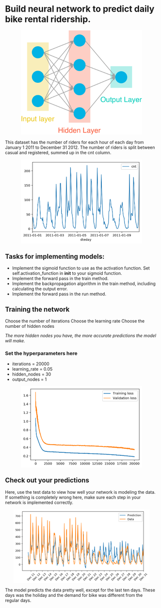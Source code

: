 # Build neural network to predict daily bike rental ridership.

<p align="center">
<img src="https://github.com/Lanbig/Project_1_first-neural-network/blob/master/assets/neural_network.png" width="400">
</p>

This dataset has the number of riders for each hour of each day from January 1 2011 to December 31 2012. The number of riders is split between casual and registered, summed up in the cnt column. 

<div style="text-align:center">
<img align="center" src="https://github.com/Lanbig/Project_1_first-neural-network/blob/master/assets/data.png" width="400">
</div>

## Tasks for implementing models:
* Implement the sigmoid function to use as the activation function. Set self.activation_function in __init__ to your sigmoid function.
* Implement the forward pass in the train method.
* Implement the backpropagation algorithm in the train method,  including calculating the output error.
* Implement the forward pass in the run method.


## Training the network
Choose the number of iterations
Choose the learning rate
Choose the number of hidden nodes

*The more hidden nodes you have, the more accurate predictions the model will make.*

### Set the hyperparameters here ###
* iterations = 20000 
* learning_rate = 0.05
* hidden_nodes = 30
* output_nodes = 1

<div style="text-align:center">
<img align="center" src="https://github.com/Lanbig/Project_1_first-neural-network/blob/master/assets/loss_function.png" width="400">
</div>

## Check out your predictions
Here, use the test data to view how well your network is modeling the data. If something is completely wrong here, make sure each step in your network is implemented correctly.

<div style="text-align:center">
<img align="center" src="https://github.com/Lanbig/Project_1_first-neural-network/blob/master/assets/predicted_rides.png" width="450">
</div>

The model predicts the data pretty well, except for the last ten days. These days was the holiday and the demand for bike was different from the regular days.
